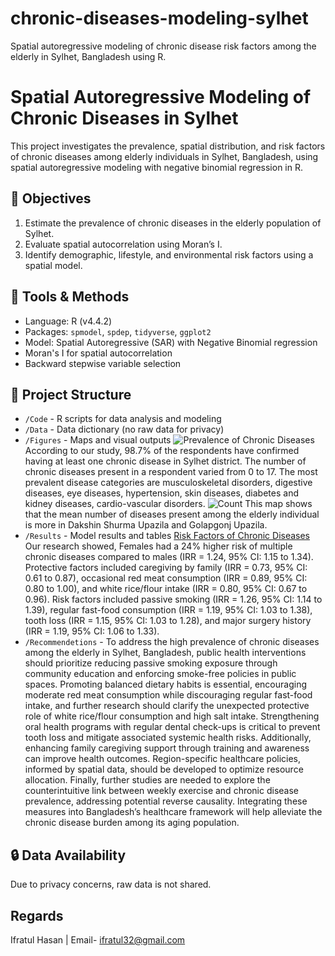 # chronic-diseases-modeling-sylhet
Spatial autoregressive modeling of chronic disease risk factors among the elderly in Sylhet, Bangladesh using R.

# Spatial Autoregressive Modeling of Chronic Diseases in Sylhet

This project investigates the prevalence, spatial distribution, and risk factors of chronic diseases among elderly individuals in Sylhet, Bangladesh, using spatial autoregressive modeling with negative binomial regression in R.

## 📌 Objectives
1. Estimate the prevalence of chronic diseases in the elderly population of Sylhet.
2. Evaluate spatial autocorrelation using Moran’s I.
3. Identify demographic, lifestyle, and environmental risk factors using a spatial model.

## 🧰 Tools & Methods
- Language: R (v4.4.2)
- Packages: `spmodel`, `spdep`, `tidyverse`, `ggplot2`
- Model: Spatial Autoregressive (SAR) with Negative Binomial regression
- Moran's I for spatial autocorrelation
- Backward stepwise variable selection

## 📂 Project Structure
- `/Code` - R scripts for data analysis and modeling
- `/Data` - Data dictionary (no raw data for privacy)
- `/Figures` - Maps and visual outputs
![Prevalence of Chronic Diseases](https://github.com/user-attachments/assets/a8240735-0804-46a4-8ff4-07b0aa4968de)
According to our study, 98.7% of the respondents have confirmed having at least one chronic disease in Sylhet district. The number of chronic diseases present in a respondent varied from 0 to 17. The most prevalent disease categories are musculoskeletal disorders, digestive diseases, eye diseases, hypertension, skin diseases, diabetes and kidney diseases, cardio-vascular disorders.
![Count](https://github.com/user-attachments/assets/38e6bc9d-3008-4325-81df-c3ac860ba540)
This map shows that the mean number of diseases present among the elderly individual is more in 
Dakshin Shurma Upazila and Golapgonj Upazila.
- `/Results` - Model results and tables
  [Risk Factors of Chronic Diseases](https://github.com/user-attachments/files/20464399/New.Microsoft.Excel.Worksheet.2.xlsx)
Our research showed, Females had a 24% higher risk of multiple chronic diseases compared to males (IRR = 1.24, 95% CI: 1.15 to 1.34). Protective factors included caregiving by family (IRR = 0.73, 95% CI: 0.61 to 0.87), occasional red meat consumption (IRR = 0.89, 95% CI: 0.80 to 1.00), and white rice/flour intake (IRR = 0.80, 95% CI: 0.67 to 0.96). Risk factors included passive smoking (IRR = 1.26, 95% CI: 1.14 to 1.39), regular fast-food consumption (IRR = 1.19, 95% CI: 1.03 to 1.38), tooth loss (IRR = 1.15, 95% CI: 1.03 to 1.28), and major surgery history (IRR = 1.19, 95% CI: 1.06 to 1.33).
- `/Recommendetions` - 
To address the high prevalence of chronic diseases among the elderly in Sylhet, Bangladesh, public health interventions should prioritize reducing passive smoking exposure through community education and enforcing smoke-free policies in public spaces.  Promoting balanced dietary habits is essential, encouraging moderate red meat consumption while discouraging regular fast-food intake, and further research should clarify the unexpected protective role of white rice/flour consumption and high salt intake. Strengthening oral health programs with regular dental check-ups is critical to prevent tooth loss and mitigate associated systemic health risks. Additionally, enhancing family caregiving support through training and awareness can improve health outcomes.  Region-specific healthcare policies, informed by spatial data, should be developed to optimize resource allocation.  Finally, further studies are needed to explore the counterintuitive link between weekly exercise and chronic disease prevalence, addressing potential reverse causality. Integrating these measures into Bangladesh’s healthcare framework will help alleviate the chronic disease burden among its aging population.
## 🔒 Data Availability
Due to privacy concerns, raw data is not shared.


## Regards
Ifratul Hasan |
Email- ifratul32@gmail.com


